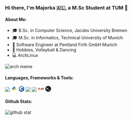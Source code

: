 ### Hi there, I'm Majorka 🇦🇱, a M.Sc Student at TUM 👋

<!--
**mthanasi/mthanasi** is a ✨ _special_ ✨ repository because its `README.md` (this file) appears on your GitHub profile.

Here are some ideas to get you started:

- 🔭 I’m currently working on ...
- 🌱 I’m currently learning ...
- 👯 I’m looking to collaborate on ...
- 🤔 I’m looking for help with ...
- 💬 Ask me about ...
- 📫 How to reach me: ...
- 😄 Pronouns: ...
- ⚡ Fun fact: ...
-->

#### About Me:
- 🎓  B.Sc. in Computer Science, Jacobs University Bremen
- 🎓  M.Sc. in Informatics, Technical University of Munich
- 🤖  Software Engineer at Pentland Firth GmbH Munich
- 🏐  Hobbies, Volleyball & Dancing
- 💻  ArchLinux
<img height="300" src="https://img.devrant.com/devrant/rant/r_1893446_EZDzi.jpg" alt="arch meme" />

#### Languages, Frameworks & Tools:
<code><img height="20" src="https://upload.wikimedia.org/wikipedia/commons/6/6a/JavaScript-logo.png"></code>
<code><img height="20" src="https://raw.githubusercontent.com/github/explore/80688e429a7d4ef2fca1e82350fe8e3517d3494d/topics/python/python.png"></code>
<code><img height="20" src="https://raw.githubusercontent.com/github/explore/80688e429a7d4ef2fca1e82350fe8e3517d3494d/topics/cpp/cpp.png"></code>
<code><img height="20" src="https://upload.wikimedia.org/wikipedia/commons/thumb/a/a7/React-icon.svg/1280px-React-icon.svg.png"></code>
<code><img height="20" src="https://coursor.in/wp-content/uploads/2021/01/nodejs.png"></code>
<code><img height="20" src="https://raw.githubusercontent.com/github/explore/80688e429a7d4ef2fca1e82350fe8e3517d3494d/topics/git/git.png"></code>
<code><img height="20" src="https://raw.githubusercontent.com/github/explore/80688e429a7d4ef2fca1e82350fe8e3517d3494d/topics/terminal/terminal.png"></code>

#### Github Stats:
<img src="https://github-readme-stats.vercel.app/api?username=mthanasi&show_icons=true&hide_title=true" alt="github stat" />
